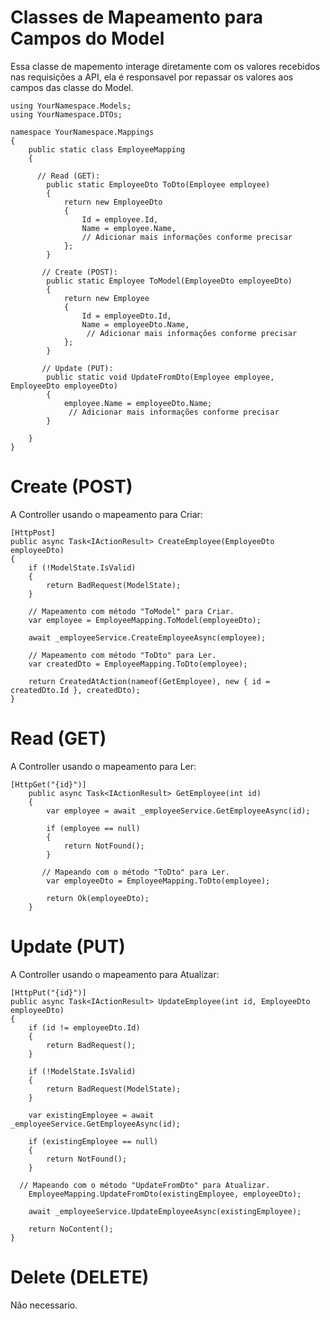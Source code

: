 # Classes de Mapeamento para Campos do Model

Essa classe de mapemento interage diretamente com os valores recebidos nas requisições a API, 
ela é responsavel por repassar os valores aos campos das classe do Model.

``` CSharp
using YourNamespace.Models;
using YourNamespace.DTOs;

namespace YourNamespace.Mappings
{
    public static class EmployeeMapping
    {

      // Read (GET):
        public static EmployeeDto ToDto(Employee employee)
        {
            return new EmployeeDto
            {
                Id = employee.Id,
                Name = employee.Name,
                // Adicionar mais informações conforme precisar
            };
        }

       // Create (POST):
        public static Employee ToModel(EmployeeDto employeeDto)
        {
            return new Employee
            {
                Id = employeeDto.Id,
                Name = employeeDto.Name,
                 // Adicionar mais informações conforme precisar
            };
        }

       // Update (PUT):
        public static void UpdateFromDto(Employee employee, EmployeeDto employeeDto)
        {
            employee.Name = employeeDto.Name;
             // Adicionar mais informações conforme precisar
        }

    }
}
```
# Create (POST)

A Controller usando o mapeamento para Criar:

``` CSharp
[HttpPost]
public async Task<IActionResult> CreateEmployee(EmployeeDto employeeDto)
{
    if (!ModelState.IsValid)
    {
        return BadRequest(ModelState);
    }

    // Mapeamento com método "ToModel" para Criar.
    var employee = EmployeeMapping.ToModel(employeeDto); 

    await _employeeService.CreateEmployeeAsync(employee);

    // Mapeamento com método "ToDto" para Ler.
    var createdDto = EmployeeMapping.ToDto(employee);

    return CreatedAtAction(nameof(GetEmployee), new { id = createdDto.Id }, createdDto);
}
```
# Read (GET)

A Controller usando o mapeamento para Ler:

``` CSharp
[HttpGet("{id}")]
    public async Task<IActionResult> GetEmployee(int id)
    {
        var employee = await _employeeService.GetEmployeeAsync(id);

        if (employee == null)
        {
            return NotFound();
        }

       // Mapeando com o método "ToDto" para Ler.
        var employeeDto = EmployeeMapping.ToDto(employee);

        return Ok(employeeDto);
    }
```
# Update (PUT)

A Controller usando o mapeamento para Atualizar:

``` CSharp
[HttpPut("{id}")]
public async Task<IActionResult> UpdateEmployee(int id, EmployeeDto employeeDto)
{
    if (id != employeeDto.Id)
    {
        return BadRequest();
    }

    if (!ModelState.IsValid)
    {
        return BadRequest(ModelState);
    }

    var existingEmployee = await _employeeService.GetEmployeeAsync(id);

    if (existingEmployee == null)
    {
        return NotFound();
    }

  // Mapeando com o método "UpdateFromDto" para Atualizar.
    EmployeeMapping.UpdateFromDto(existingEmployee, employeeDto);

    await _employeeService.UpdateEmployeeAsync(existingEmployee);

    return NoContent();
}
```
# Delete (DELETE)

Não necessario.
